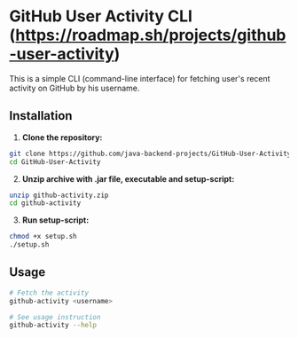# GitHub User Activity CLI (https://roadmap.sh/projects/github-user-activity)

This is a simple CLI (command-line interface) for fetching user's recent activity on GitHub by his username.

## Installation

1. **Clone the repository:**
  ```bash
  git clone https://github.com/java-backend-projects/GitHub-User-Activity
  cd GitHub-User-Activity
  ```
2. **Unzip archive with .jar file, executable and setup-script:**
  ```bash
  unzip github-activity.zip
  cd github-activity
  ```
3. **Run setup-script:**
  ```bash
  chmod +x setup.sh
  ./setup.sh
  ```

## Usage
```bash
# Fetch the activity
github-activity <username>

# See usage instruction
github-activity --help
```
